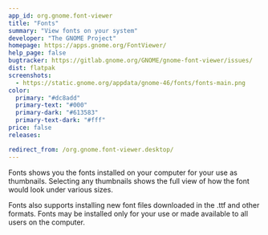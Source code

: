 ```yaml
---
app_id: org.gnome.font-viewer
title: "Fonts"
summary: "View fonts on your system"
developer: "The GNOME Project"
homepage: https://apps.gnome.org/FontViewer/
help_page: false
bugtracker: https://gitlab.gnome.org/GNOME/gnome-font-viewer/issues/
dist: flatpak
screenshots:
  - https://static.gnome.org/appdata/gnome-46/fonts/fonts-main.png
color:
  primary: "#dc8add"
  primary-text: "#000"
  primary-dark: "#613583"
  primary-text-dark: "#fff"
price: false
releases:

redirect_from: /org.gnome.font-viewer.desktop/
---
```


<p>
      Fonts shows you the fonts installed on your computer for your use as
      thumbnails.
      Selecting any thumbnails shows the full view of how the font would look under
      various sizes.
    </p>
<p>
      Fonts also supports installing new font files downloaded in the .ttf
      and other formats.
      Fonts may be installed only for your use or made available to all users on the computer.
    </p>